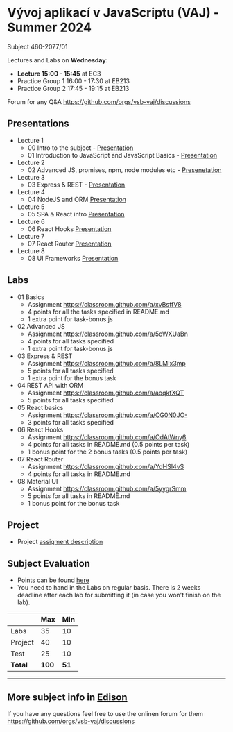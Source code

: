 # Vývoj aplikací v JavaScriptu (VAJ) - Summer 2024 
Subject 460-2077/01

Lectures and Labs on **Wednesday**:
- **Lecture 15:00 - 15:45** at EC3
- Practice Group 1 16:00 - 17:30 at EB213
- Practice Group 2 17:45 - 19:15 at EB213

Forum for any Q&A https://github.com/orgs/vsb-vaj/discussions

## Presentations 
- Lecture 1
  - 00 Intro to the subject - [Presentation](https://docs.google.com/presentation/d/1GlDydD61GIHvkAHEFH1rExSrGR8U-38xbO6IQXSD90M/edit?usp=sharing)
  - 01 Introduction to JavaScript and JavaScript Basics - [Presentation](https://docs.google.com/presentation/d/1OXI6oPNCKNX3ADz8KXPW_S6qKiNnV0u-hbpg_DzxZaA/edit?usp=sharing)
- Lecture 2
  - 02 Advanced JS, promises, npm, node modules etc - [Presenetation](https://docs.google.com/presentation/d/118DjUf3Ynmq6LGW1L3mp9nzXY5j7XtkCW84WGoYYEAY/edit?usp=sharing)
- Lecture 3
  - 03 Express & REST - [Presentation](https://docs.google.com/presentation/d/1iUFTXVIzONv5alfCwgmMWJnmmacjJcHb9ivJED_UxEY/edit?usp=sharing)
- Lecture 4 
  - 04 NodeJS and ORM [Presentation](https://docs.google.com/presentation/d/1S8e92IURpWo8iBQlWF0e0XqEShb3GzdSB_IOOqEGlHw/edit?usp=sharing)
- Lecture 5 
  - 05 SPA & React intro [Presentation](https://docs.google.com/presentation/d/1O4iL9_6X4dKII7hQ4_tM98E4mKiF7LeLFQZ6VcsmRlA/edit?usp=sharing)
- Lecture 6
  - 06 React Hooks [Presentation](https://docs.google.com/presentation/d/1T9npQDbqJO1ew2f7yuCR_EQTrmkUtvTi9Q2xC2MKVnk/edit?usp=sharing)
- Lecture 7
  - 07 React Router [Presentation](https://docs.google.com/presentation/d/1ZVbaUCnCnRyFpzrvAwOM902g-6JtJdi5EyigznZ-i0s/edit?usp=sharing)
- Lecture 8
  - 08 UI Frameworks [Presentation](https://docs.google.com/presentation/d/1ERjcaMK8gytK-GobzhWKQa2AHhRDCkbaK4qmb0mlY6U/edit?usp=sharing)

## Labs
- 01 Basics
  - Assignment https://classroom.github.com/a/xvBsffV8
  - 4 points for all the tasks specified in README.md
  - 1 extra point for task-bonus.js
- 02 Advanced JS
  - Assignment https://classroom.github.com/a/5oWXUaBn
  - 4 points for all tasks specified
  - 1 extra point for task-bonus.js
- 03 Express & REST
  - Assignment https://classroom.github.com/a/8LMIx3mp
  - 5 points for all tasks specified
  - 1 extra point for the bonus task
- 04 REST API with ORM 
  - Assignment https://classroom.github.com/a/aoqkfXQT
  - 5 points for all tasks specified 
- 05 React basics 
  - Assignment https://classroom.github.com/a/CG0N0JO-
  - 3 points for all tasks specified
- 06 React Hooks
  - Assignment https://classroom.github.com/a/OdAtWny6
  - 4 points for all tasks in README.md (0.5 points per task)
  - 1 bonus point for the 2 bonus tasks (0.5 points per task)
- 07 React Router
  - Assignment https://classroom.github.com/a/YdHSI4vS
  - 4 points for all tasks in README.md
- 08 Material UI
  - Assignment https://classroom.github.com/a/5yygrSmm
  - 5 points for all tasks in README.md
  - 1 bonus point for the bonus task

## Project
- Project [assigment description](https://docs.google.com/document/d/1mbYYzY0j7Xq8KX8a2ei2_Ta1AQUWpfcpD0tORZt8AD4/edit?usp=sharing)

## Subject Evaluation
- Points can be found [here](https://docs.google.com/spreadsheets/d/1tV0mLQRPMDT1bN1Dn10C6cDazUTHB36_c8oXS4CTTH4/edit?usp=sharing)
- You need to hand in the Labs on regular basis. There is 2 weeks deadline after each lab for submitting it (in case you won't finish on the lab). 

|           | Max     | Min    |
|-----------|---------|--------|
| Labs      |    35   |   10   |
| Project   |    40   |   10   |
| Test      |    25   |   10   |
| **Total** | **100** | **51** |

------------------------
## More subject info in [Edison](https://edison.sso.vsb.cz/cz.vsb.edison.edu.study.prepare.web/SubjectVersion.faces?version=460-2077/01&studyPlanId=24376&locale=cs)

If you have any questions feel free to use the onlinen forum for them https://github.com/orgs/vsb-vaj/discussions
